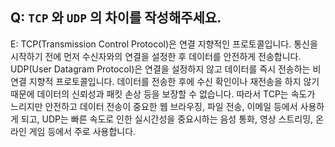 ## Q: `TCP` 와 `UDP` 의 차이를 작성해주세요.

E: TCP(Transmission Control Protocol)은 연결 지향적인 프로토콜입니다. 통신을 시작하기 전에 먼저 수신자와의 연결을 설정한 후 데이터를 안전하게 전송합니다.
UDP(User Datagram Protocol)은 연결을 설정하지 않고 데이터를 즉시 전송하는 비연결 지향적 프로토콜입니다. 데이터를 전송한 후에 수신 확인이나 재전송을 하지 않기 때문에 데이터의 신뢰성과 패킷 손상 등을 보장할 수 없습니다.
따라서 TCP는 속도가 느리지만 안전하고 데이터 전송이 중요한 웹 브라우징, 파일 전송, 이메일 등에서 사용하게 되고, UDP는 빠른 속도로 인한 실시간성을 중요시하는 음성 통화, 영상 스트리밍, 온라인 게임 등에서 주로 사용합니다.